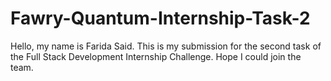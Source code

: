 # Fawry-Quantum-Internship-Task-2
Hello, my name is Farida Said. This is my submission for the second task of the Full Stack Development Internship Challenge. Hope I could join the team.
